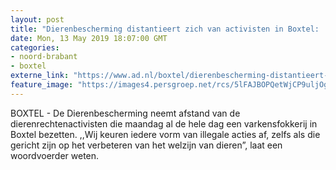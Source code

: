 ```yaml
---
layout: post
title: "Dierenbescherming distantieert zich van activisten in Boxtel: 'Je jaagt die dieren de stuipen op het lijf!"
date: Mon, 13 May 2019 18:07:00 GMT
categories: 
- noord-brabant 
- boxtel 
externe_link: "https://www.ad.nl/boxtel/dierenbescherming-distantieert-zich-van-activisten-in-boxtel-je-jaagt-die-dieren-de-stuipen-op-het-lijf~a3d8f17a/"
feature_image: "https://images4.persgroep.net/rcs/5lFAJBOPQetWjCP9uljOg70P12c/diocontent/148254523/_fitwidth/400/?appId=21791a8992982cd8da851550a453bd7f&quality=0.7"
---
```


BOXTEL - De Dierenbescherming neemt afstand van de dierenrechtenactivisten die maandag al de hele dag een varkensfokkerij in Boxtel bezetten. ,,Wij keuren iedere vorm van illegale acties af, zelfs als die gericht zijn op het verbeteren van het welzijn van dieren”, laat een woordvoerder weten.

